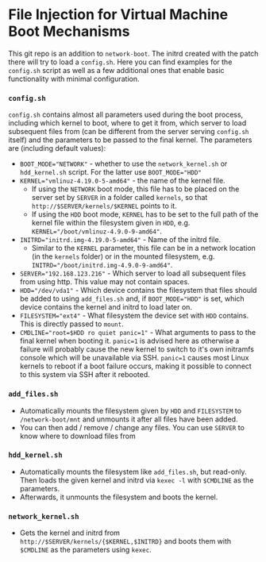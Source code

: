 # File Injection for Virtual Machine Boot Mechanisms
This git repo is an addition to ```network-boot```. The initrd created with the patch there will try to load a ```config.sh```. Here you can find examples for the ```config.sh``` script as well as a few additional ones that enable basic functionality with minimal configuration.
### ```config.sh```
```config.sh``` contains almost all parameters used during the boot process, including which kernel to boot, where to get it from, which server to load subsequent files from (can be different from the server serving ```config.sh``` itself) and the parameters to be passed to the final kernel. 
The parameters are (including default values):
* ```BOOT_MODE="NETWORK"``` - whether to use the ```network_kernel.sh``` or ```hdd_kernel.sh``` script. For the latter use ```BOOT_MODE="HDD"```
* ```KERNEL="vmlinuz-4.19.0-5-amd64"``` - the name of the kernel file.
	* If using the ```NETWORK``` boot mode, this file has to be placed on the server set by ```SERVER``` in a folder called ```kernels```, so that ```http://$SERVER/kernels/$KERNEL``` points to it.
	* If using the ```HDD``` boot mode, ```KERNEL``` has to be set to the full path of the kernel file within the filesystem given in ```HDD```, e.g. ```KERNEL="/boot/vmlinuz-4.9.0-9-amd64"```.
* ```INITRD="initrd.img-4.19.0-5-amd64"``` - Name of the initrd file.
	* Similar to the ```KERNEL``` parameter, this file can be in a network location (in the ```kernels``` folder) or in the mounted filesystem, e.g. ```INITRD="/boot/initrd.img-4.9.0-9-amd64"```.
* ```SERVER="192.168.123.216"``` - Which server to load all subsequent files from using http. This value may not contain spaces.
* ```HDD="/dev/vda1"``` - Which device contains the filesystem that files should be added to using ```add_files.sh``` and, if ```BOOT_MODE="HDD"``` is set, which device contains the kernel and initrd to load later on.
* ```FILESYSTEM="ext4"``` - What filesystem the device set with ```HDD``` contains. This is directly passed to ```mount```.
* ```CMDLINE="root=$HDD ro quiet panic=1"``` - What arguments to pass to the final kernel when booting it. ```panic=1``` is advised here as otherwise a failure will probably cause the new kernel to switch to it's own initramfs console which will be unavailable via SSH. ```panic=1``` causes most Linux kernels to reboot if a boot failure occurs, making it possible to connect to this system via SSH after it rebooted.

### ```add_files.sh```
* Automatically mounts the filesystem given by ```HDD``` and ```FILESYSTEM``` to ```/network-boot/mnt``` and unmounts it after all files have been added.
* You can then add / remove / change any files. You can use ```SERVER``` to know where to download files from

### ```hdd_kernel.sh```
* Automatically mounts the filesystem like ```add_files.sh```, but read-only. Then loads the given kernel and initrd via ```kexec -l``` with ```$CMDLINE``` as the parameters.
* Afterwards, it unmounts the filesystem and boots the kernel.

### ```network_kernel.sh```
* Gets the kernel and initrd from ```http://$SERVER/kernels/{$KERNEL,$INITRD}``` and boots them with ```$CMDLINE``` as the parameters using ```kexec```.
